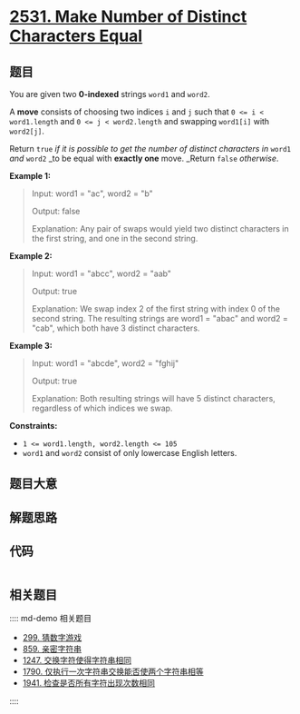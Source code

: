 # [2531. Make Number of Distinct Characters Equal](https://leetcode.com/problems/make-number-of-distinct-characters-equal)

## 题目

You are given two **0-indexed** strings `word1` and `word2`.

A **move** consists of choosing two indices `i` and `j` such that `0 <= i <
word1.length` and `0 <= j < word2.length` and swapping `word1[i]` with
`word2[j]`.

Return `true` _if it is possible to get the number of distinct characters in_
`word1` _and_ `word2` _to be equal with **exactly one** move. _Return `false`
_otherwise_.



**Example 1:**

> Input: word1 = "ac", word2 = "b"
> 
> Output: false
> 
> Explanation: Any pair of swaps would yield two distinct characters in the first string, and one in the second string.

**Example 2:**

> Input: word1 = "abcc", word2 = "aab"
> 
> Output: true
> 
> Explanation: We swap index 2 of the first string with index 0 of the second string. The resulting strings are word1 = "abac" and word2 = "cab", which both have 3 distinct characters.

**Example 3:**

> Input: word1 = "abcde", word2 = "fghij"
> 
> Output: true
> 
> Explanation: Both resulting strings will have 5 distinct characters, regardless of which indices we swap.

**Constraints:**

  * `1 <= word1.length, word2.length <= 105`
  * `word1` and `word2` consist of only lowercase English letters.


## 题目大意

## 解题思路

## 代码

```javascript

```

## 相关题目

:::: md-demo 相关题目
- [299. 猜数字游戏](https://leetcode.com/problems/bulls-and-cows)
- [859. 亲密字符串](https://leetcode.com/problems/buddy-strings)
- [1247. 交换字符使得字符串相同](https://leetcode.com/problems/minimum-swaps-to-make-strings-equal)
- [1790. 仅执行一次字符串交换能否使两个字符串相等](https://leetcode.com/problems/check-if-one-string-swap-can-make-strings-equal)
- [1941. 检查是否所有字符出现次数相同](https://leetcode.com/problems/check-if-all-characters-have-equal-number-of-occurrences)

::::

